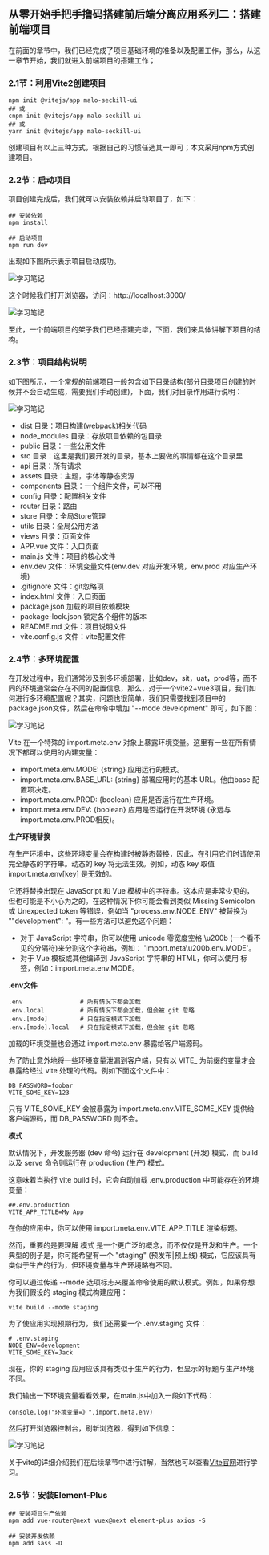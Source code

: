 ## 从零开始手把手撸码搭建前后端分离应用系列二：搭建前端项目

在前面的章节中，我们已经完成了项目基础环境的准备以及配置工作，那么，从这一章节开始，我们就进入前端项目的搭建工作；

### 2.1节：利用Vite2创建项目

	npm init @vitejs/app malo-seckill-ui
	## 或
	cnpm init @vitejs/app malo-seckill-ui
	## 或
	yarn init @vitejs/app malo-seckill-ui

创建项目有以上三种方式，根据自己的习惯任选其一即可；本文采用npm方式创建项目。

### 2.2节：启动项目

项目创建完成后，我们就可以安装依赖并启动项目了，如下：

	## 安装依赖
	npm install
	
	## 启动项目
	npm run dev

出现如下图所示表示项目启动成功。

![学习笔记](./images/02-001.png)

这个时候我们打开浏览器，访问：http://localhost:3000/

![学习笔记](./images/02-002.png)

至此，一个前端项目的架子我们已经搭建完毕，下面，我们来具体讲解下项目的结构。

### 2.3节：项目结构说明

如下图所示，一个常规的前端项目一般包含如下目录结构(部分目录项目创建的时候并不会自动生成，需要我们手动创建)，下面，我们对目录作用进行说明：

![学习笔记](./images/02-003.png)

- dist 目录：项目构建(webpack)相关代码
- node_modules 目录：存放项目依赖的包目录
- public 目录：一些公用文件
- src 目录：这里是我们要开发的目录，基本上要做的事情都在这个目录里
- api 目录：所有请求
- assets 目录：主题，字体等静态资源
- components 目录：一个组件文件，可以不用
- config 目录：配置相关文件
- router 目录：路由
- store 目录：全局Store管理
- utils 目录：全局公用方法
- views 目录：页面文件
- APP.vue 文件：入口页面
- main.js 文件：项目的核心文件
- env.dev 文件：环境变量文件(env.dev 对应开发环境，env.prod 对应生产环境)
- .gitignore 文件：git忽略项
- index.html 文件：入口页面
- package.json 加载的项目依赖模块
- package-lock.json 锁定各个组件的版本
- README.md 文件：项目说明文件
- vite.config.js 文件：vite配置文件

### 2.4节：多环境配置

在开发过程中，我们通常涉及到多环境部署，比如dev，sit，uat，prod等，而不同的环境通常会存在不同的配置信息，那么，对于一个vite2+vue3项目，我们如何进行多环境配置呢？其实，问题也很简单，我们只需要找到项目中的package.json文件，然后在命令中增加 "--mode development" 即可，如下图：

![学习笔记](./images/02-004.png)

Vite 在一个特殊的 import.meta.env 对象上暴露环境变量。这里有一些在所有情况下都可以使用的内建变量：

- import.meta.env.MODE: {string} 应用运行的模式。
- import.meta.env.BASE_URL: {string} 部署应用时的基本 URL。他由base 配置项决定。
- import.meta.env.PROD: {boolean} 应用是否运行在生产环境。
- import.meta.env.DEV: {boolean} 应用是否运行在开发环境 (永远与 import.meta.env.PROD相反)。

**生产环境替换**

在生产环境中，这些环境变量会在构建时被静态替换，因此，在引用它们时请使用完全静态的字符串。动态的 key 将无法生效。例如，动态 key 取值 import.meta.env[key] 是无效的。

它还将替换出现在 JavaScript 和 Vue 模板中的字符串。这本应是非常少见的，但也可能是不小心为之的。在这种情况下你可能会看到类似 Missing Semicolon 或 Unexpected token 等错误，例如当 "process.env.NODE_ENV" 被替换为 ""development": "。有一些方法可以避免这个问题：

- 对于 JavaScript 字符串，你可以使用 unicode 零宽度空格 \u200b (一个看不见的分隔符)来分割这个字符串，例如： 'import.meta\u200b.env.MODE'。
- 对于 Vue 模板或其他编译到 JavaScript 字符串的 HTML，你可以使用 <wbr> 标签，例如：import.meta.<wbr>env.MODE。

**.env文件**

	.env                # 所有情况下都会加载
	.env.local          # 所有情况下都会加载，但会被 git 忽略
	.env.[mode]         # 只在指定模式下加载
	.env.[mode].local   # 只在指定模式下加载，但会被 git 忽略

加载的环境变量也会通过 import.meta.env 暴露给客户端源码。

为了防止意外地将一些环境变量泄漏到客户端，只有以 VITE_ 为前缀的变量才会暴露给经过 vite 处理的代码。例如下面这个文件中：

	DB_PASSWORD=foobar
	VITE_SOME_KEY=123

只有 VITE_SOME_KEY 会被暴露为 import.meta.env.VITE_SOME_KEY 提供给客户端源码，而 DB_PASSWORD 则不会。

**模式**

默认情况下，开发服务器 (dev 命令) 运行在 development (开发) 模式，而 build 以及 serve 命令则运行在 production (生产) 模式。

这意味着当执行 vite build 时，它会自动加载 .env.production 中可能存在的环境变量：

	##.env.production
	VITE_APP_TITLE=My App

在你的应用中，你可以使用 import.meta.env.VITE_APP_TITLE 渲染标题。

然而，重要的是要理解 模式 是一个更广泛的概念，而不仅仅是开发和生产。一个典型的例子是，你可能希望有一个 "staging" (预发布|预上线) 模式，它应该具有类似于生产的行为，但环境变量与生产环境略有不同。

你可以通过传递 --mode 选项标志来覆盖命令使用的默认模式。例如，如果你想为我们假设的 staging 模式构建应用：

	vite build --mode staging

为了使应用实现预期行为，我们还需要一个 .env.staging 文件：

	# .env.staging
	NODE_ENV=development
	VITE_SOME_KEY=Jack

现在，你的 staging 应用应该具有类似于生产的行为，但显示的标题与生产环境不同。

我们输出一下环境变量看看效果，在main.js中加入一段如下代码：

	console.log("环境变量=》",import.meta.env)

然后打开浏览器控制台，刷新浏览器，得到如下信息：

![学习笔记](./images/02-005.png)

关于vite的详细介绍我们在后续章节中进行讲解，当然也可以查看[Vite官网](https://vitejs.cn/guide/ "Vite官网")进行学习。


### 2.5节：安装Element-Plus

	## 安装项目生产依赖
	npm add vue-router@next vuex@next element-plus axios -S
	
	## 安装开发依赖
	npm add sass -D

